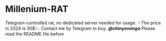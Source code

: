 # Millenium-RAT
Telegram-controlled rat, no dedicated server needed for usage. ✨The price in 2024 is 30$✨. Contact me by Telegram to buy: <em>**@chinyenimga**</em> Please read the README file before
